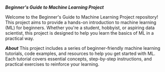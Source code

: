 ***Beginner's Guide to Machine Learning Project***

Welcome to the Beginner's Guide to Machine Learning Project repository! This project aims to provide a hands-on introduction to machine learning (ML) for beginners. Whether you're a student, hobbyist, or aspiring data scientist, this project is designed to help you learn the basics of ML in a practical way.


***About***
This project includes a series of beginner-friendly machine learning tutorials, code examples, and resources to help you get started with ML. Each tutorial covers essential concepts, step-by-step instructions, and practical exercises to reinforce your learning.
